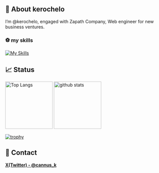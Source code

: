 ## 🤔 About kerochelo
I’m @kerochelo, engaged with Zapath Company, Web engineer for new business ventures.

### ⚽ my skills
[![My Skills](https://skillicons.dev/icons?i=ruby,rails,go,rust,py,ts,nodejs,react,nextjs,vue,nuxtjs,prisma,linux,aws,ansible,github,kubernetes,docker,vim,neovim&perline=10)](https://skillicons.dev)

## 📈 Status
<p align="left"> 
  <img alt="Top Langs" height="150px" src="https://github-readme-stats.vercel.app/api/top-langs/?username=kerochelo&layout=compact&count_private=true&show_icons=true&theme=gotham" />
  <img alt="github stats" height="150px" src="https://github-readme-stats.vercel.app/api?username=kerochelo&count_private=true&show_icons=true&theme=gotham" />
</p>

[![trophy](https://github-profile-trophy.vercel.app/?username=kerochelo&theme=gotham&column=7
)](https://github.com/kerochelo/github-profile-trophy)

## 📨 Contact
**[X(Twitter) - @cannus_k](https://twitter.com/cannus_k)**
